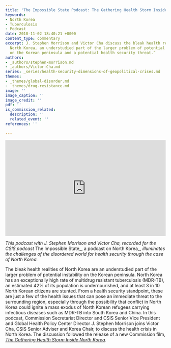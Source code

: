 ```yaml
---
title: 'The Impossible State Podcast: The Gathering Health Storm Inside North Korea'
keywords:
- North Korea
- Tuberculosis
- Podcast
date: 2018-11-02 18:40:21 +0000
content_type: commentary
excerpt: J. Stephen Morrison and Victor Cha discuss the bleak health realities in
  North Korea, an understudied part of the larger problem of potential instability
  on the Korean peninsula and a potential health security threat.”
authors:
- _authors/stephen-morrison.md
- _authors/Victor-Cha.md
series: _series/health-security-dimensions-of-geopolitical-crises.md
themes:
- _themes/global-disorder.md
- _themes/drug-resistance.md
image: ''
image_caption: ''
image_credit: ''
pdf: ''
is_commission_related:
  description: ''
  related_event: ''
references: ''

---
```

<iframe width="100%" height="300" scrolling="no" frameborder="no" allow="autoplay" src="https://w.soundcloud.com/player/?url=https%3A//api.soundcloud.com/tracks/523869825&color=%23ff5500&auto_play=false&hide_related=false&show_comments=true&show_user=true&show_reposts=false&show_teaser=true&visual=true"></iframe>

_This podcast with J. Stephen Morrison and Victor Cha, recorded for the CSIS podcast_ The Impossible State_, a podcast on North Korea_, _illuminates the challenges of the disordered world for health security through the case of North Korea._

The bleak health realities of North Korea are an understudied part of the larger problem of potential instability on the Korean peninsula. North Korea has an exceptionally high rate of multidrug resistant tuberculosis (MDR-TB), an estimated 42% of its population is undernourished, and at least 3 in 10 North Korean citizens are stunted. From a health security standpoint, these are just a few of the health issues that can pose an immediate threat to the surrounding region, especially through the possibility that conflict in North Korea could ignite a mass exodus of North Korean refugees carrying infectious diseases such as MDR-TB into South Korea and China. In this podcast, Commission Secretariat Director and CSIS Senior Vice President and Global Health Policy Center Director J. Stephen Morrison joins Victor Cha, CSIS Senior Adviser and Korea Chair, to discuss the health crisis in North Korea. The discussion followed the release of a new Commission film, [_The Gathering Health Storm Inside North Korea_](https://healthsecurity.csis.org/articles/the-gathering-health-storm-inside-north-korea/)_._